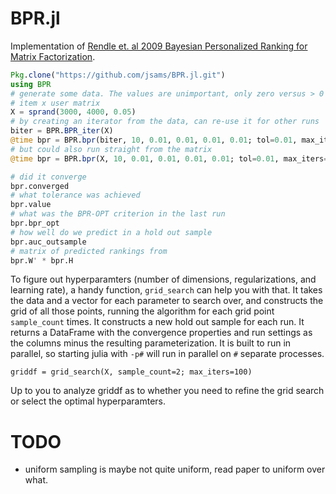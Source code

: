 # BPR.jl
Implementation of [Rendle et. al 2009 Bayesian Personalized Ranking for Matrix
Factorization](https://dl.acm.org/citation.cfm?id=1795167).

```julia
Pkg.clone("https://github.com/jsams/BPR.jl.git")
using BPR
# generate some data. The values are unimportant, only zero versus > 0
# item x user matrix
X = sprand(3000, 4000, 0.05)
# by creating an iterator from the data, can re-use it for other runs
biter = BPR.BPR_iter(X)
@time bpr = BPR.bpr(biter, 10, 0.01, 0.01, 0.01, 0.01; tol=0.01, max_iters=10)
# but could also run straight from the matrix
@time bpr = BPR.bpr(X, 10, 0.01, 0.01, 0.01, 0.01; tol=0.01, max_iters=10)

# did it converge
bpr.converged
# what tolerance was achieved
bpr.value
# what was the BPR-OPT criterion in the last run
bpr.bpr_opt
# how well do we predict in a hold out sample
bpr.auc_outsample 
# matrix of predicted rankings from
bpr.W' * bpr.H
```

To figure out hyperparamters (number of dimensions, regularizations, and
learning rate), a handy function, `grid_search` can help you with that. It
takes the data and a vector for each parameter to search over, and constructs
the grid of all those points, running the algorithm for each grid point
`sample_count` times. It constructs a new hold out sample for each run. It
returns a DataFrame with the convergence properties and run settings as the
columns minus the resulting parameterization. It is built to run in parallel,
so starting julia with `-p#` will run in parallel on `#` separate processes.

```
griddf = grid_search(X, sample_count=2; max_iters=100)
```

Up to you to analyze griddf as to whether you need to refine the grid search or
select the optimal hyperparamters.

# TODO
 * uniform sampling is maybe not quite uniform, read paper to uniform over what.

